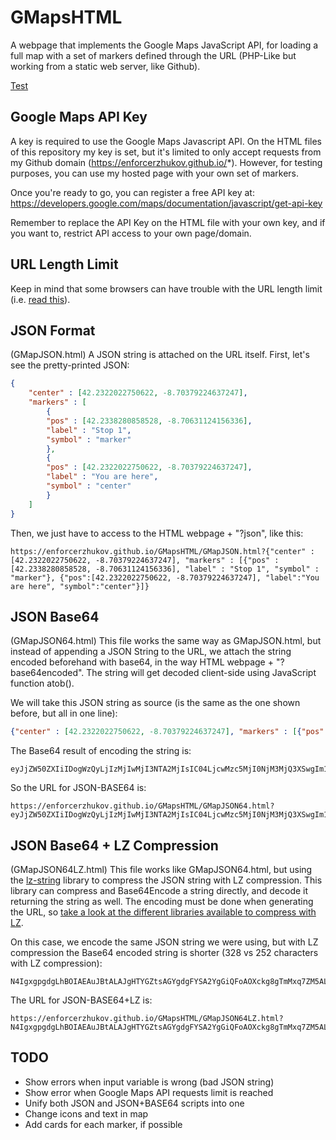 # GMapsHTML

A webpage that implements the Google Maps JavaScript API, for loading a full map with a set of markers defined through the URL (PHP-Like but working from a static web server, like Github).

[Test](https://enforcerzhukov.github.io/GMapsHTML/GMapJSON64.html?eyJjZW50ZXIiIDogWzQyLjIzMjIwMjI3NTA2MjIsIC04LjcwMzc5MjI0NjM3MjQ3XSwgIm1hcmtlcnMiIDogW3sicG9zIiA6IFs0Mi4yMzM4MjgwODU4NTI4LCAtOC43MDYzMTEyNDE1NjMzNl0sICJsYWJlbCIgOiAiODU4MCIsICJzeW1ib2wiIDogIm1hcmtlciJ9LCB7InBvcyI6WzQyLjIzMjIwMjI3NTA2MjIsIC04LjcwMzc5MjI0NjM3MjQ3XSwgImxhYmVsIjoiY2VudHJvIiwgInN5bWJvbCI6ImNlbnRlciJ9XX0=)

## Google Maps API Key

A key is required to use the Google Maps Javascript API. On the HTML files of this repository my key is set, but it's limited to only accept requests from my Github domain (https://enforcerzhukov.github.io/*). However, for testing purposes, you can use my hosted page with your own set of markers.

Once you're ready to go, you can register a free API key at: https://developers.google.com/maps/documentation/javascript/get-api-key

Remember to replace the API Key on the HTML file with your own key, and if you want to, restrict API access to your own page/domain.

## URL Length Limit

Keep in mind that some browsers can have trouble with the URL length limit (i.e. [read this](https://stackoverflow.com/questions/15090220/maximum-length-for-url-in-chrome-browser)).

## JSON Format

(GMapJSON.html) A JSON string is attached on the URL itself. First, let's see the pretty-printed JSON:

```json
{
    "center" : [42.2322022750622, -8.70379224637247],
    "markers" : [
        {
        "pos" : [42.2338280858528, -8.70631124156336],
        "label" : "Stop 1",
        "symbol" : "marker"
        },
        {
        "pos" : [42.2322022750622, -8.70379224637247],
        "label" : "You are here",
        "symbol" : "center"
        }
    ]
}
```

Then, we just have to access to the HTML webpage + "?json", like this:

```url
https://enforcerzhukov.github.io/GMapsHTML/GMapJSON.html?{"center" : [42.2322022750622, -8.70379224637247], "markers" : [{"pos" : [42.2338280858528, -8.70631124156336], "label" : "Stop 1", "symbol" : "marker"}, {"pos":[42.2322022750622, -8.70379224637247], "label":"You are here", "symbol":"center"}]}
```

## JSON Base64

(GMapJSON64.html) This file works the same way as GMapJSON.html, but instead of appending a JSON String to the URL, we attach the string encoded beforehand with base64, in the way HTML webpage + "?base64encoded". The string will get decoded client-side using JavaScript function atob().

We will take this JSON string as source (is the same as the one shown before, but all in one line):

```json
{"center" : [42.2322022750622, -8.70379224637247], "markers" : [{"pos" : [42.2338280858528, -8.70631124156336], "label" : "Stop 1", "symbol" : "marker"}, {"pos":[42.2322022750622, -8.70379224637247], "label":"You are here", "symbol":"center"}]}
```

The Base64 result of encoding the string is:

```base64
eyJjZW50ZXIiIDogWzQyLjIzMjIwMjI3NTA2MjIsIC04LjcwMzc5MjI0NjM3MjQ3XSwgIm1hcmtlcnMiIDogW3sicG9zIiA6IFs0Mi4yMzM4MjgwODU4NTI4LCAtOC43MDYzMTEyNDE1NjMzNl0sICJsYWJlbCIgOiAiU3RvcCAxIiwgInN5bWJvbCIgOiAibWFya2VyIn0sIHsicG9zIjpbNDIuMjMyMjAyMjc1MDYyMiwgLTguNzAzNzkyMjQ2MzcyNDddLCAibGFiZWwiOiJZb3UgYXJlIGhlcmUiLCAic3ltYm9sIjoiY2VudGVyIn1dfQ==
```

So the URL for JSON-BASE64 is:

```url
https://enforcerzhukov.github.io/GMapsHTML/GMapJSON64.html?eyJjZW50ZXIiIDogWzQyLjIzMjIwMjI3NTA2MjIsIC04LjcwMzc5MjI0NjM3MjQ3XSwgIm1hcmtlcnMiIDogW3sicG9zIiA6IFs0Mi4yMzM4MjgwODU4NTI4LCAtOC43MDYzMTEyNDE1NjMzNl0sICJsYWJlbCIgOiAiU3RvcCAxIiwgInN5bWJvbCIgOiAibWFya2VyIn0sIHsicG9zIjpbNDIuMjMyMjAyMjc1MDYyMiwgLTguNzAzNzkyMjQ2MzcyNDddLCAibGFiZWwiOiJZb3UgYXJlIGhlcmUiLCAic3ltYm9sIjoiY2VudGVyIn1dfQ==
```

## JSON Base64 + LZ Compression

(GMapJSON64LZ.html) This file works like GMapJSON64.html, but using the [lz-string](http://pieroxy.net/blog/pages/lz-string/index.html) library to compress the JSON string with LZ compression. This library can compress and Base64Encode a string directly, and decode it returning the string as well. The encoding must be done when generating the URL, so [take a look at the different libraries available to compress with LZ](http://pieroxy.net/blog/pages/lz-string/index.html).

On this case, we encode the same JSON string we were using, but with LZ compression the Base64 encoded string is shorter (328 vs 252 characters with LZ compression):

```base64+lz
N4IgxgpgdgLhBOIAEAuJBtALAJgHTYGZtsAGYgdgFYSA2YgGiQFoAOXckg8gTmMxq7ZM5ALqMQAWwCG8ANYIAzsjTpQABwD2S1Bhz4CBFthYkWlM8cat2tAgEY7Qu5QEEaYpCAA2UgEYQvZU8AZRgNNSQ7EHEFAE8JXw1AnUkZeUQAX0Z1LRAULDxCYjJsKloGZjYOLl4hAXIhUXEff0CUEABNDQBXJBkIJAALBAhozziEpLzwaDhMkQygA=
```

The URL for JSON-BASE64+LZ is:

```url
https://enforcerzhukov.github.io/GMapsHTML/GMapJSON64LZ.html?N4IgxgpgdgLhBOIAEAuJBtALAJgHTYGZtsAGYgdgFYSA2YgGiQFoAOXckg8gTmMxq7ZM5ALqMQAWwCG8ANYIAzsjTpQABwD2S1Bhz4CBFthYkWlM8cat2tAgEY7Qu5QEEaYpCAA2UgEYQvZU8AZRgNNSQ7EHEFAE8JXw1AnUkZeUQAX0Z1LRAULDxCYjJsKloGZjYOLl4hAXIhUXEff0CUEABNDQBXJBkIJAALBAhozziEpLzwaDhMkQygA=
```

## TODO

* Show errors when input variable is wrong (bad JSON string)
* Show error when Google Maps API requests limit is reached
* Unify both JSON and JSON+BASE64 scripts into one
* Change icons and text in map
* Add cards for each marker, if possible
